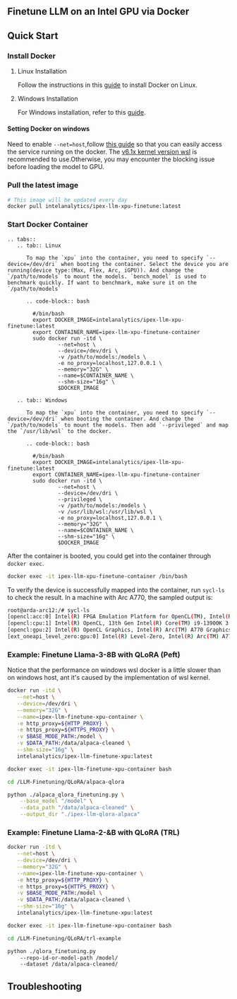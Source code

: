 ## Finetune LLM on an Intel GPU via Docker

## Quick Start

### Install Docker

1. Linux Installation

    Follow the instructions in this [guide](https://ipex-llm.readthedocs.io/en/latest/doc/LLM/DockerGuides/docker_windows_gpu.html#linux) to install Docker on Linux.

2. Windows Installation

    For Windows installation, refer to this [guide](https://ipex-llm.readthedocs.io/en/latest/doc/LLM/DockerGuides/docker_windows_gpu.html#install-docker-desktop-for-windows).

#### Setting Docker on windows

Need to enable `--net=host`,follow [this guide](https://docs.docker.com/network/drivers/host/#docker-desktop) so that you can easily access the service running on the docker. The [v6.1x kernel version wsl]( https://learn.microsoft.com/en-us/community/content/wsl-user-msft-kernel-v6#1---building-the-microsoft-linux-kernel-v61x) is recommended to use.Otherwise, you may encounter the blocking issue before loading the model to GPU.

### Pull the latest image
```bash
# This image will be updated every day
docker pull intelanalytics/ipex-llm-xpu-finetune:latest
```

### Start Docker Container

```eval_rst
.. tabs::
   .. tab:: Linux

      To map the `xpu` into the container, you need to specify `--device=/dev/dri` when booting the container. Select the device you are running(device type:(Max, Flex, Arc, iGPU)). And change the `/path/to/models` to mount the models. `bench_model` is used to benchmark quickly. If want to benchmark, make sure it on the `/path/to/models`

      .. code-block:: bash

        #/bin/bash
        export DOCKER_IMAGE=intelanalytics/ipex-llm-xpu-finetune:latest
        export CONTAINER_NAME=ipex-llm-xpu-finetune-container
        sudo docker run -itd \
                --net=host \
                --device=/dev/dri \
                -v /path/to/models:/models \
                -e no_proxy=localhost,127.0.0.1 \
                --memory="32G" \
                --name=$CONTAINER_NAME \
                --shm-size="16g" \
                $DOCKER_IMAGE
   
   .. tab:: Windows

      To map the `xpu` into the container, you need to specify `--device=/dev/dri` when booting the container. And change the `/path/to/models` to mount the models. Then add `--privileged` and map the `/usr/lib/wsl` to the docker.

      .. code-block:: bash

        #/bin/bash
        export DOCKER_IMAGE=intelanalytics/ipex-llm-xpu-finetune:latest
        export CONTAINER_NAME=ipex-llm-xpu-finetune-container
        sudo docker run -itd \
                --net=host \
                --device=/dev/dri \
                --privileged \
                -v /path/to/models:/models \
                -v /usr/lib/wsl:/usr/lib/wsl \
                -e no_proxy=localhost,127.0.0.1 \
                --memory="32G" \
                --name=$CONTAINER_NAME \
                --shm-size="16g" \
                $DOCKER_IMAGE

```


After the container is booted, you could get into the container through `docker exec`.

```bash
docker exec -it ipex-llm-xpu-finetune-container /bin/bash
```

To verify the device is successfully mapped into the container, run `sycl-ls` to check the result. In a machine with Arc A770, the sampled output is:

```bash
root@arda-arc12:/# sycl-ls
[opencl:acc:0] Intel(R) FPGA Emulation Platform for OpenCL(TM), Intel(R) FPGA Emulation Device 1.2 [2023.16.7.0.21_160000]
[opencl:cpu:1] Intel(R) OpenCL, 13th Gen Intel(R) Core(TM) i9-13900K 3.0 [2023.16.7.0.21_160000]
[opencl:gpu:2] Intel(R) OpenCL Graphics, Intel(R) Arc(TM) A770 Graphics 3.0 [23.17.26241.33]
[ext_oneapi_level_zero:gpu:0] Intel(R) Level-Zero, Intel(R) Arc(TM) A770 Graphics 1.3 [1.3.26241]
```


### Example: Finetune Llama-3-8B with QLoRA (Peft)

Notice that the performance on windows wsl docker is a little slower than on windows host, ant it's caused by the implementation of wsl kernel.

```bash
docker run -itd \
   --net=host \
   --device=/dev/dri \
   --memory="32G" \
   --name=ipex-llm-finetune-xpu-container \
   -e http_proxy=${HTTP_PROXY} \
   -e https_proxy=${HTTPS_PROXY} \
   -v $BASE_MODE_PATH:/model \
   -v $DATA_PATH:/data/alpaca-cleaned \
   --shm-size="16g" \
   intelanalytics/ipex-llm-finetune-xpu:latest
```

```bash
docker exec -it ipex-llm-finetune-xpu-container bash
```

```bash
cd /LLM-Finetuning/QLoRA/alpaca-qlora
```

```bash
python ./alpaca_qlora_finetuning.py \
    --base_model "/model" \
    --data_path "/data/alpaca-cleaned" \
    --output_dir "./ipex-llm-qlora-alpaca"
```


### Example: Finetune Llama-2-&B with QLoRA (TRL)

```bash
docker run -itd \
   --net=host \
   --device=/dev/dri \
   --memory="32G" \
   --name=ipex-llm-finetune-xpu-container \
   -e http_proxy=${HTTP_PROXY} \
   -e https_proxy=${HTTPS_PROXY} \
   -v $BASE_MODE_PATH:/model \
   -v $DATA_PATH:/data/alpaca-cleaned \
   --shm-size="16g" \
   intelanalytics/ipex-llm-finetune-xpu:latest
```

```bash
docker exec -it ipex-llm-finetune-xpu-container bash
```

```bash
cd /LLM-Finetuning/QLoRA/trl-example
```

```bash
python ./qlora_finetuning.py
    --repo-id-or-model-path /model/
    --dataset /data/alpaca-cleaned/
```

## Troubleshooting
